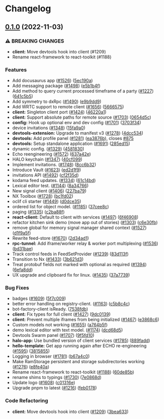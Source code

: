 # Changelog

## [0.1.0](https://github.com/dxos/dxos/compare/client-v0.0.1...client-v0.1.0) (2022-11-03)


### ⚠ BREAKING CHANGES

* **client:** Move devtools hook into client (#1209)
* Rename react-framework to react-toolkit (#1188)

### Features

* Add docusaurus app ([#1526](https://github.com/dxos/dxos/issues/1526)) ([5ec190a](https://github.com/dxos/dxos/commit/5ec190a45e9db401d5630ef891e3fa1ed0058519))
* Add messaging package ([#1498](https://github.com/dxos/dxos/issues/1498)) ([e5b1b4f](https://github.com/dxos/dxos/commit/e5b1b4f2e18939bb48739553b672f97aec29a60e))
* Add method to query current processed timeframe of a party ([#1227](https://github.com/dxos/dxos/issues/1227)) ([641c5b5](https://github.com/dxos/dxos/commit/641c5b554ed85be0fcf378fe388591f5a9e6714a))
* Add symmetry to dxRpc ([#1490](https://github.com/dxos/dxos/issues/1490)) ([e9b9dd9](https://github.com/dxos/dxos/commit/e9b9dd98325b5895668089e70eef4f936c7a1f66))
* Add WRTC support to remote client ([#1656](https://github.com/dxos/dxos/issues/1656)) ([5666575](https://github.com/dxos/dxos/commit/5666575f35a09e6f476bb30c65ff031eb05d161d))
* **client:** Singleton client port ([#1424](https://github.com/dxos/dxos/issues/1424)) ([46220a1](https://github.com/dxos/dxos/commit/46220a19060d71a2e6819b1ae466786bb8741599))
* **client:** Support absolute paths for remote source ([#1703](https://github.com/dxos/dxos/issues/1703)) ([0654d5c](https://github.com/dxos/dxos/commit/0654d5c34a369de4b8d122d4a3ff99f7d831a133))
* **config:** Hook up optional env and dev config ([#1701](https://github.com/dxos/dxos/issues/1701)) ([3703f34](https://github.com/dxos/dxos/commit/3703f345fe440bfbd9165133274daa763b510c7b))
* device invitations ([#1348](https://github.com/dxos/dxos/issues/1348)) ([15fa9a0](https://github.com/dxos/dxos/commit/15fa9a037f460854b7c97621ccd532627e4b6be9))
* **devtools-extension:** Upgrade to manifest v3 ([#1278](https://github.com/dxos/dxos/issues/1278)) ([4dcc534](https://github.com/dxos/dxos/commit/4dcc5349528ed36abc9d8114705e911a6c5a9326))
* **devtools:** Add profile panel ([#1281](https://github.com/dxos/dxos/issues/1281)) ([ea3876b](https://github.com/dxos/dxos/commit/ea3876ba47f251f68bc368e6f726d1ec3b72fd53)), closes [#875](https://github.com/dxos/dxos/issues/875)
* **devtools:** Setup standalone application ([#1691](https://github.com/dxos/dxos/issues/1691)) ([285ed15](https://github.com/dxos/dxos/commit/285ed15b3cb9b785fdf644bade4928f7036cca3d))
* dynamic config. ([#1329](https://github.com/dxos/dxos/issues/1329)) ([4581830](https://github.com/dxos/dxos/commit/45818305c5a22a77dca02305d0c5997748a2c190))
* Echo reengineering  ([#1572](https://github.com/dxos/dxos/issues/1572)) ([637a42e](https://github.com/dxos/dxos/commit/637a42e81d245c143c574b815e5bb2531a275df3))
* HALO keychain ([#1347](https://github.com/dxos/dxos/issues/1347)) ([40cf099](https://github.com/dxos/dxos/commit/40cf0994fa4e220cefcf87062207cc711fedc582))
* Implement invitations. ([#1748](https://github.com/dxos/dxos/issues/1748)) ([8cc6b32](https://github.com/dxos/dxos/commit/8cc6b322aa8109996d722c97a9c4f06ce1ebefd3))
* Introduce Vault ([#1623](https://github.com/dxos/dxos/issues/1623)) ([ed2d1f9](https://github.com/dxos/dxos/commit/ed2d1f93e3c0e5b992acd6d210ceca4a4ed93927))
* invitations API ([#1492](https://github.com/dxos/dxos/issues/1492)) ([cf2f35d](https://github.com/dxos/dxos/commit/cf2f35dc5dd11c28c043e7d42abc8d5fb89c952c))
* kodama feed updates. ([#1334](https://github.com/dxos/dxos/issues/1334)) ([61c14bd](https://github.com/dxos/dxos/commit/61c14bdf9e74572e149126442fc53b2578aa1b85))
* Lexical editor test. ([#1144](https://github.com/dxos/dxos/issues/1144)) ([8a34766](https://github.com/dxos/dxos/commit/8a34766e6af79d7684f3709dafe1f46c99bcea62))
* New signal client ([#1406](https://github.com/dxos/dxos/issues/1406)) ([227ba79](https://github.com/dxos/dxos/commit/227ba79dc440dc6bb19c2fa60f19bce4b3c73a78))
* NX Toolbox ([#1728](https://github.com/dxos/dxos/issues/1728)) ([bc1fd02](https://github.com/dxos/dxos/commit/bc1fd02c0e049576d2e7d0329f8ff50f4cfaefef))
* oclif cli starter ([#1449](https://github.com/dxos/dxos/issues/1449)) ([d0dce35](https://github.com/dxos/dxos/commit/d0dce35f365638babd6acff2e09a08537a1e3881))
* ordered list for object model. ([#1185](https://github.com/dxos/dxos/issues/1185)) ([37cee8c](https://github.com/dxos/dxos/commit/37cee8c4a15c1f2abe617bb3ca08263617452ab7))
* paging ([#1335](https://github.com/dxos/dxos/issues/1335)) ([c2ba88f](https://github.com/dxos/dxos/commit/c2ba88fb775e4f5a2aa5308c881a26babde848c2))
* **react-client:** Default to client with services ([#1497](https://github.com/dxos/dxos/issues/1497)) ([6f46908](https://github.com/dxos/dxos/commit/6f4690841c60cdf6ccee4625acc2e0ad61f3336a))
* refactor kitchen sink demo (move app out of stories) ([#1303](https://github.com/dxos/dxos/issues/1303)) ([c6e30fb](https://github.com/dxos/dxos/commit/c6e30fbcd94f215bb63dc0316aa20adbbd78f732))
* remove global for memory signal manager shared context ([#1527](https://github.com/dxos/dxos/issues/1527)) ([d1f9a5f](https://github.com/dxos/dxos/commit/d1f9a5f73afd1543e2f201c06bab417865752324))
* Rewrite feed-store ([#1670](https://github.com/dxos/dxos/issues/1670)) ([2d34ad1](https://github.com/dxos/dxos/commit/2d34ad12d62376b4ed6f4d1546fe40a84e77ba40))
* **rpc-tunnel:** Add iframe/worker relay & worker port multiplexing ([#1536](https://github.com/dxos/dxos/issues/1536)) ([bd31bae](https://github.com/dxos/dxos/commit/bd31baef76ff163a200433a23520ba3b9be6ff40))
* Track control feeds in FeedSetProvider ([#1239](https://github.com/dxos/dxos/issues/1239)) ([83d113f](https://github.com/dxos/dxos/commit/83d113fe8045f4aa5787fb1295fb5b7d796da630))
* Transition to Nx ([#1433](https://github.com/dxos/dxos/issues/1433)) ([3b621d3](https://github.com/dxos/dxos/commit/3b621d3916dfa5d3555e55d23ca44f8bcbe97284))
* Treat protobuf fields not marked with optional as required ([#1394](https://github.com/dxos/dxos/issues/1394)) ([6efa8dd](https://github.com/dxos/dxos/commit/6efa8ddf82cbb63525e981b4763eb469c3562914))
* UX upgrade and clipboard fix for linux. ([#1435](https://github.com/dxos/dxos/issues/1435)) ([37a7739](https://github.com/dxos/dxos/commit/37a7739a1a0794da5553615603900b8e4b1ab619))


### Bug Fixes

* badges ([#1609](https://github.com/dxos/dxos/issues/1609)) ([5f7c009](https://github.com/dxos/dxos/commit/5f7c009b6e3f629565667d390dd60b648573c7dd))
* better error handling on registry-client. ([#1163](https://github.com/dxos/dxos/issues/1163)) ([c5b8c4c](https://github.com/dxos/dxos/commit/c5b8c4c55a76e832420b03c48bed3ea308fd5808))
* bot-factory-client isReady. ([7538fdb](https://github.com/dxos/dxos/commit/7538fdb9a94c778815445926624e36e44d90bbf0))
* **client:** Fix types for full client ([#1427](https://github.com/dxos/dxos/issues/1427)) ([9dc0139](https://github.com/dxos/dxos/commit/9dc013975f5c166b08db8bb8361fbb886c2f5044))
* **client:** Prevent multiple iframes from being initialized ([#1467](https://github.com/dxos/dxos/issues/1467)) ([e3868c6](https://github.com/dxos/dxos/commit/e3868c66e4d1119f4b82203df5a2d3a9c2fbfb7e))
* Custom models not working ([#1655](https://github.com/dxos/dxos/issues/1655)) ([a764b5f](https://github.com/dxos/dxos/commit/a764b5f6f1ee1e21b3262508110b88feec2bae32))
* demo lexical editor with text model. ([#1174](https://github.com/dxos/dxos/issues/1174)) ([dcd68d5](https://github.com/dxos/dxos/commit/dcd68d504db0b14c4836ec4d157534d3d4e273c4))
* Devtools Swarm panel ([#1707](https://github.com/dxos/dxos/issues/1707)) ([9f5fd10](https://github.com/dxos/dxos/commit/9f5fd10111abac1335d5cb78c11a06a41ce89cfa))
* **halo-app:** Use bundled version of client services ([#1785](https://github.com/dxos/dxos/issues/1785)) ([889fadd](https://github.com/dxos/dxos/commit/889fadd43ef01960971efc233125a24342d1b3bd))
* **hello-template:** Get app running again after ECHO re-engineering ([#1595](https://github.com/dxos/dxos/issues/1595)) ([3815855](https://github.com/dxos/dxos/commit/38158551ef4463c9a9a5facb5f3f5c7c0df66fd0))
* Logging in browser ([#1781](https://github.com/dxos/dxos/issues/1781)) ([b67a4c0](https://github.com/dxos/dxos/commit/b67a4c0b4e67b06bc4951c7a7000ee472f9d5b04))
* Make RamStorage persistent and storage subdirectories working ([#1276](https://github.com/dxos/dxos/issues/1276)) ([e8fe40a](https://github.com/dxos/dxos/commit/e8fe40a83ebd72376b8ed7f4274070d41fd5fa1d))
* Rename react-framework to react-toolkit ([#1188](https://github.com/dxos/dxos/issues/1188)) ([60de85b](https://github.com/dxos/dxos/commit/60de85b7d2d89a9d39fb94d49bbee0630e9c553f))
* rename shims to typings ([#1730](https://github.com/dxos/dxos/issues/1730)) ([7e0868d](https://github.com/dxos/dxos/commit/7e0868d438c194b1fee03b34a8fadd3ab647d55c))
* Update logo ([#1608](https://github.com/dxos/dxos/issues/1608)) ([c01316e](https://github.com/dxos/dxos/commit/c01316e909516bd203e4d0bd1e55e9358126039f))
* Upgrade pnpm to latest ([#1216](https://github.com/dxos/dxos/issues/1216)) ([feb0178](https://github.com/dxos/dxos/commit/feb0178ad3e345fe8b07e2e1c02602308c18a246))


### Code Refactoring

* **client:** Move devtools hook into client ([#1209](https://github.com/dxos/dxos/issues/1209)) ([3bea633](https://github.com/dxos/dxos/commit/3bea6337ae78ca093e4e856ee5fb30d2d1ef4427))
